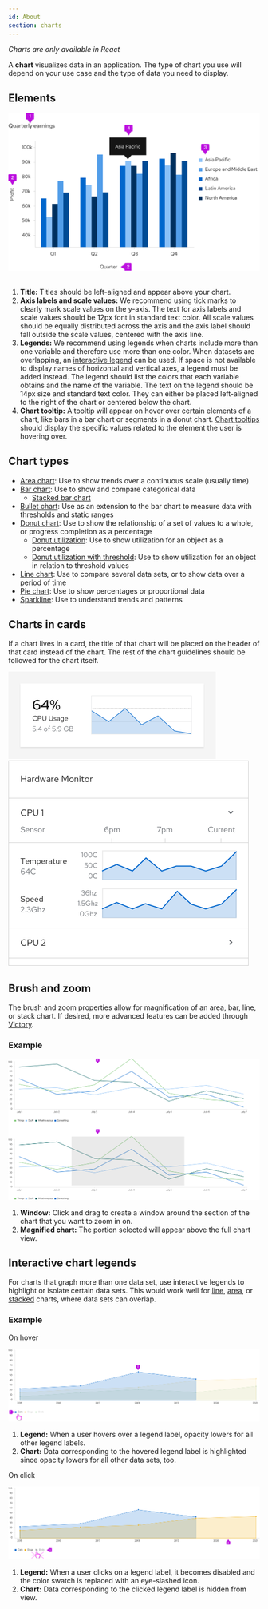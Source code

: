 ```yaml
---
id: About
section: charts
---
```


_Charts are only available in React_

A **chart** visualizes data in an application. The type of chart you use will depend on your use case and the type of data you need to display.

## Elements
<img src="./img/axis-labels.png" alt="Chart with axis labels" width="713"/> 

1. **Title:** Titles should be left-aligned and appear above your chart.
2. **Axis labels and scale values:**  We recommend using tick marks to clearly mark scale values on the y-axis. The text for axis labels and scale values should be 12px font in standard text color. All scale values should be equally distributed across the axis and the axis label should fall outside the scale values, centered with the axis line.
3. **Legends:** We recommend using legends when charts include more than one variable and therefore use more than one color. When datasets are overlapping, an [interactive legend](#interactive-chart-legends) can be used. If space is not available to display names of horizontal and vertical axes, a legend must be added instead. The legend should list the colors that each variable obtains and the name of the variable. The text on the legend should be 14px size and standard text color. They can either be placed left-aligned to the right of the chart or centered below the chart.
4. **Chart tooltip:** A tooltip will appear on hover over certain elements of a chart, like bars in a bar chart or segments in a donut chart. [Chart tooltips](/charts/tooltip-chart) should display the specific values related to the element the user is hovering over. 

## Chart types
- [Area chart](/charts/area-chart/design-guidelines): Use to show trends over a continuous scale (usually time)
- [Bar chart](/charts/bar-chart/design-guidelines): Use to show and compare categorical data
  - [Stacked bar chart](/charts/stack-chart/design-guidelines)
- [Bullet chart](/charts/bullet-chart/design-guidelines): Use as an extension to the bar chart to measure data with thresholds and static ranges
- [Donut chart](/charts/donut-chart/design-guidelines): Use to show the relationship of a set of values to a whole, or progress completion as a percentage
  - [Donut utilization](/charts/donut-utilization-chart/design-guidelines): Use to show utilization for an object as a percentage
  - [Donut utilization with threshold](/charts/donut-utilization-chart/design-guidelines#donut-chart---utilization-with-threshold): Use to show utilization for an object in relation to threshold values
- [Line chart](/charts/line-chart/design-guidelines): Use to compare several data sets, or to show data over a period of time
- [Pie chart](/charts/pie-chart/design-guidelines): Use to show percentages or proportional data
- [Sparkline](/charts/sparkline-chart/design-guidelines): Use to understand trends and patterns

## Charts in cards
If a chart lives in a card, the title of that chart will be placed on the header of that card instead of the chart. The rest of the chart guidelines should be followed for the chart itself.

<img src="./img/chart-on-a-card.png" alt="Chart on a card" width="416"/>

<img src="./img/sparkline-card.png" alt="Sparkline on a card" width="482"/>

## Brush and zoom
The brush and zoom properties allow for magnification of an area, bar, line, or stack chart. If desired, more advanced features can be added through [Victory](https://formidable.com/open-source/victory/guides/brush-and-zoom/).

### Example

<img src="./img/brush-and-zoom.png" alt="Brush and zoom" />

1. **Window:** Click and drag to create a window around the section of the chart that you want to zoom in on.
2. **Magnified chart:** The portion selected will appear above the full chart view.

## Interactive chart legends
For charts that graph more than one data set, use interactive legends to highlight or isolate certain data sets.  This would work well for [line](#line-chart), [area](#area-chart), or [stacked](#stacked-bar-charts) charts, where data sets can overlap.

### Example
On hover

<img src="./img/interaction-legend-hover.png" alt="Interactive legend on hover" />

1. **Legend:** When a user hovers over a legend label, opacity lowers for all other legend labels.
2. **Chart:** Data corresponding to the hovered legend label is highlighted since opacity lowers for all other data sets, too. 

On click

<img src="./img/interaction-legend-hide.png" alt="Interactive legend hidden" />

1. **Legend:** When a user clicks on a legend label, it becomes disabled and the color swatch is replaced with an eye-slashed icon.
2. **Chart:** Data corresponding to the clicked legend label is hidden from view.
